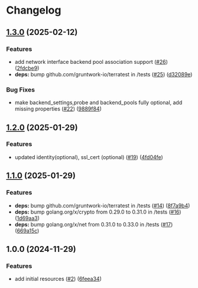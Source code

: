 # Changelog

## [1.3.0](https://github.com/CloudNationHQ/terraform-azure-agw/compare/v1.2.0...v1.3.0) (2025-02-12)


### Features

* add network interface backend pool association support ([#26](https://github.com/CloudNationHQ/terraform-azure-agw/issues/26)) ([2fdcbe9](https://github.com/CloudNationHQ/terraform-azure-agw/commit/2fdcbe9279ab98c9f8ef94ce75e3360f400bad8d))
* **deps:** bump github.com/gruntwork-io/terratest in /tests ([#25](https://github.com/CloudNationHQ/terraform-azure-agw/issues/25)) ([d32089e](https://github.com/CloudNationHQ/terraform-azure-agw/commit/d32089e0a5916051c4100fa594ba6c48fad51afe))


### Bug Fixes

* make backend_settings,probe and backend_pools fully optional, add missing properties ([#22](https://github.com/CloudNationHQ/terraform-azure-agw/issues/22)) ([9889f84](https://github.com/CloudNationHQ/terraform-azure-agw/commit/9889f849ff02cfce66fbff2920744a31f987c4c0))

## [1.2.0](https://github.com/CloudNationHQ/terraform-azure-agw/compare/v1.1.0...v1.2.0) (2025-01-29)


### Features

* updated identity(optional), ssl_cert (optional) ([#19](https://github.com/CloudNationHQ/terraform-azure-agw/issues/19)) ([4fd04fe](https://github.com/CloudNationHQ/terraform-azure-agw/commit/4fd04feb767777cfee2f1df2aed4377c41bc34e1))

## [1.1.0](https://github.com/CloudNationHQ/terraform-azure-agw/compare/v1.0.0...v1.1.0) (2025-01-29)


### Features

* **deps:** bump github.com/gruntwork-io/terratest in /tests ([#14](https://github.com/CloudNationHQ/terraform-azure-agw/issues/14)) ([8f7a9b4](https://github.com/CloudNationHQ/terraform-azure-agw/commit/8f7a9b43174db1478bc22aeb63a3b064c78bc0ea))
* **deps:** bump golang.org/x/crypto from 0.29.0 to 0.31.0 in /tests ([#16](https://github.com/CloudNationHQ/terraform-azure-agw/issues/16)) ([1d69aa3](https://github.com/CloudNationHQ/terraform-azure-agw/commit/1d69aa3fddf4ce64b3cf965f22d0d5fb5c5cf100))
* **deps:** bump golang.org/x/net from 0.31.0 to 0.33.0 in /tests ([#17](https://github.com/CloudNationHQ/terraform-azure-agw/issues/17)) ([669a15c](https://github.com/CloudNationHQ/terraform-azure-agw/commit/669a15c141a4e2dac768bf7cd0f9d0e4e76d3fb7))

## 1.0.0 (2024-11-29)


### Features

* add initial resources ([#2](https://github.com/CloudNationHQ/terraform-azure-agw/issues/2)) ([6feea34](https://github.com/CloudNationHQ/terraform-azure-agw/commit/6feea3497af35a044464df5424c7dd3ccdbcbc07))

